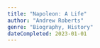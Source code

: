 ```yaml
---
title: "Napoleon: A Life"
author: "Andrew Roberts"
genre: "Biography, History"
dateCompleted: 2023-01-01
---
```


